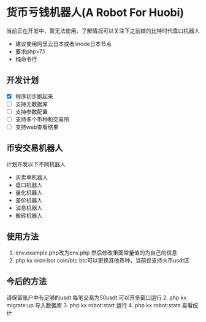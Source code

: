 # 货币亏钱机器人(A Robot For Huobi)

当前正在开发中，暂无法使用。了解情况可以关注下之前做的比特时代盘口机器人

- 建议使用阿里云日本或者linode日本节点
- 要求php>7.1
- 纯命令行

## 开发计划
- [x] 程序初步跑起来  
- [ ] 支持无数据库
- [ ] 支持参数配置
- [ ] 支持多个币种和交易所
- [ ] 支持web查看结果

## 币安交易机器人
计划开发以下不同机器人

- 买卖单机器人
- 盘口机器人
- 量化机器人
- 差价机器人
- 消息机器人
- 搬砖机器人

## 使用方法
1. env.example.php改为env.php
然后修改里面常量值的为自己的信息
2. php kx cron:bot coin/btc
btc可以更换其他币种，当前仅支持火币usdt区



## 今后的方法
请保留账户中有足够的usdt
每笔交易为50usdt 可以开多窗口运行
2. php kx migrate:up 导入数据库
3. php kx robot:start 运行
4. php kx robot:stats 查看统计 
